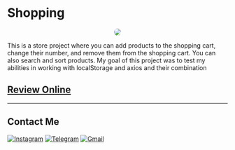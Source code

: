 # Shopping

<div align="center">
<img src="TodoList.PNG" style="border-radius:10px;">
</div>

This is a store project where you can add products to the shopping cart, change their number, and remove them from the shopping cart. You can also search and sort products.
My goal of this project was to test my abilities in working with localStorage and axios and their combination

## [Review Online](<https://shoppingbahar.netlify.app//>)

---
## Contact Me

<div>

[![Instagram](https://img.shields.io/badge/Instagram-E4405F?logo=Instagram&logoColor=white&style=for-the-badge)](https://instagram.com/bahar.esh86?igshid=YmMyMTA2M2Y=)
[![Telegram](https://img.shields.io/badge/Telegram-229ED9?logo=Telegram&logoColor=white&style=for-the-badge)](https://t.me/Bahar1386)
[![Gmail](https://img.shields.io/badge/Gmail-EA4335?logo=Gmail&logoColor=white&style=for-the-badge)](mailto:bahareshghi1386@gmail.com)

</div>
